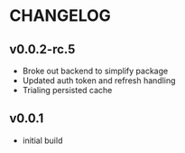 # CHANGELOG

## v0.0.2-rc.5

- Broke out backend to simplify package
- Updated auth token and refresh handling
- Trialing persisted cache

## v0.0.1

- initial build
